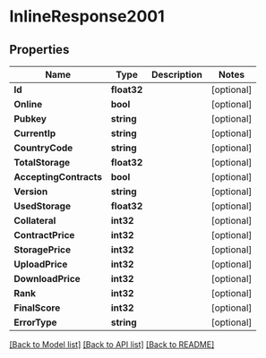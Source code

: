 # InlineResponse2001

## Properties

Name | Type | Description | Notes
------------ | ------------- | ------------- | -------------
**Id** | **float32** |  | [optional] 
**Online** | **bool** |  | [optional] 
**Pubkey** | **string** |  | [optional] 
**CurrentIp** | **string** |  | [optional] 
**CountryCode** | **string** |  | [optional] 
**TotalStorage** | **float32** |  | [optional] 
**AcceptingContracts** | **bool** |  | [optional] 
**Version** | **string** |  | [optional] 
**UsedStorage** | **float32** |  | [optional] 
**Collateral** | **int32** |  | [optional] 
**ContractPrice** | **int32** |  | [optional] 
**StoragePrice** | **int32** |  | [optional] 
**UploadPrice** | **int32** |  | [optional] 
**DownloadPrice** | **int32** |  | [optional] 
**Rank** | **int32** |  | [optional] 
**FinalScore** | **int32** |  | [optional] 
**ErrorType** | **string** |  | [optional] 

[[Back to Model list]](../README.md#documentation-for-models) [[Back to API list]](../README.md#documentation-for-api-endpoints) [[Back to README]](../README.md)



